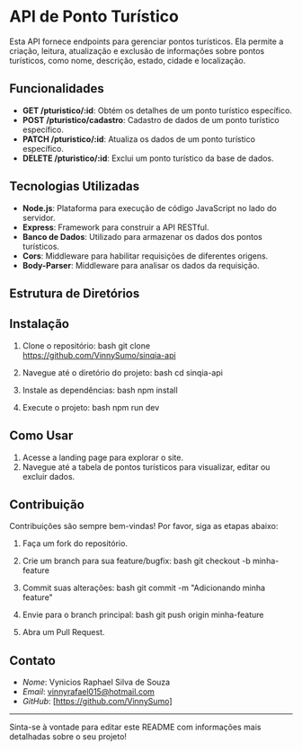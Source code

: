 # API de Ponto Turístico

Esta API fornece endpoints para gerenciar pontos turísticos. Ela permite a criação, leitura, atualização e exclusão de informações sobre pontos turísticos, como nome, descrição, estado, cidade e localização.

## Funcionalidades

- **GET /pturistico/:id**: Obtém os detalhes de um ponto turístico específico.
- **POST /pturistico/cadastro**: Cadastro de dados de um ponto turístico específico.
- **PATCH /pturistico/:id**: Atualiza os dados de um ponto turístico específico.
- **DELETE /pturistico/:id**: Exclui um ponto turístico da base de dados.

## Tecnologias Utilizadas

- **Node.js**: Plataforma para execução de código JavaScript no lado do servidor.
- **Express**: Framework para construir a API RESTful.
- **Banco de Dados**: Utilizado para armazenar os dados dos pontos turísticos.
- **Cors**: Middleware para habilitar requisições de diferentes origens.
- **Body-Parser**: Middleware para analisar os dados da requisição.

## Estrutura de Diretórios

## Instalação

1. Clone o repositório:
   bash
   git clone https://github.com/VinnySumo/sinqia-api
   
2. Navegue até o diretório do projeto:
   bash
   cd sinqia-api
   
3. Instale as dependências:
   bash
   npm install
   
4. Execute o projeto:
   bash
   npm run dev
   

## Como Usar

1. Acesse a landing page para explorar o site.
3. Navegue até a tabela de pontos turísticos para visualizar, editar ou excluir dados.

## Contribuição

Contribuições são sempre bem-vindas! Por favor, siga as etapas abaixo:

1. Faça um fork do repositório.
2. Crie um branch para sua feature/bugfix:
   bash
   git checkout -b minha-feature
   
3. Commit suas alterações:
   bash
   git commit -m "Adicionando minha feature"
   
4. Envie para o branch principal:
   bash
   git push origin minha-feature
   
5. Abra um Pull Request.

## Contato

- *Nome*: Vynicios Raphael Silva de Souza
- *Email*: vinnyrafael015@hotmail.com
- *GitHub*: [https://github.com/VinnySumo]

---

Sinta-se à vontade para editar este README com informações mais detalhadas sobre o seu projeto!


